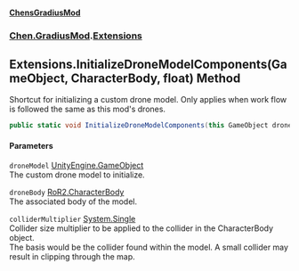 #### [ChensGradiusMod](index 'index')
### [Chen.GradiusMod](neHTXX+yFsk1RpXqjkv9zg 'Chen.GradiusMod').[Extensions](MwRmIyAAEXRsALWGh0ZEdw 'Chen.GradiusMod.Extensions')
## Extensions.InitializeDroneModelComponents(GameObject, CharacterBody, float) Method
Shortcut for initializing a custom drone model. Only applies when work flow is followed the same as this mod's drones.  
```csharp
public static void InitializeDroneModelComponents(this GameObject droneModel, CharacterBody droneBody, float colliderMultiplier);
```
#### Parameters
<a name='Chen_GradiusMod_Extensions_InitializeDroneModelComponents(GameObject_CharacterBody_float)_droneModel'></a>
`droneModel` [UnityEngine.GameObject](https://docs.microsoft.com/en-us/dotnet/api/UnityEngine.GameObject 'UnityEngine.GameObject')  
The custom drone model to initialize.
  
<a name='Chen_GradiusMod_Extensions_InitializeDroneModelComponents(GameObject_CharacterBody_float)_droneBody'></a>
`droneBody` [RoR2.CharacterBody](https://docs.microsoft.com/en-us/dotnet/api/RoR2.CharacterBody 'RoR2.CharacterBody')  
The associated body of the model.
  
<a name='Chen_GradiusMod_Extensions_InitializeDroneModelComponents(GameObject_CharacterBody_float)_colliderMultiplier'></a>
`colliderMultiplier` [System.Single](https://docs.microsoft.com/en-us/dotnet/api/System.Single 'System.Single')  
Collider size multiplier to be applied to the collider in the CharacterBody object.  
The basis would be the collider found within the model. A small collider may result in clipping through the map.  
  
